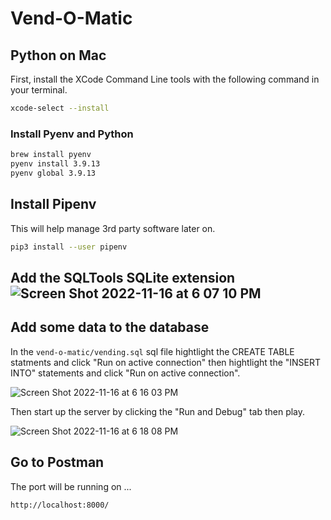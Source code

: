 # Vend-O-Matic

## Python on Mac

First, install the XCode Command Line tools with the following command in your terminal.

```sh
xcode-select --install
```

### Install Pyenv and Python

```bash
brew install pyenv
pyenv install 3.9.13
pyenv global 3.9.13
```

## Install Pipenv
This will help manage 3rd party software later on.
```sh
pip3 install --user pipenv
```
## Add the SQLTools SQLite extension![Screen Shot 2022-11-16 at 6 07 10 PM](https://user-images.githubusercontent.com/81569328/202322155-d1ac74ee-79d3-4ce0-aaf1-cc21db01124a.png)

## Add some data to the database
In the `vend-o-matic/vending.sql` sql file hightlight the CREATE TABLE statments and click "Run on active connection" then hightlight the "INSERT INTO" statements and click "Run on active connection".

![Screen Shot 2022-11-16 at 6 16 03 PM](https://user-images.githubusercontent.com/81569328/202322973-b101d06a-9e37-436c-81dd-85d3361a3d29.png)

Then start up the server by clicking the "Run and Debug" tab then play.

![Screen Shot 2022-11-16 at 6 18 08 PM](https://user-images.githubusercontent.com/81569328/202323418-2f768918-5c7f-4a52-a7fd-19cb8192a0d3.png)

## Go to Postman
The port will be running on ...
```bash
http://localhost:8000/
```
